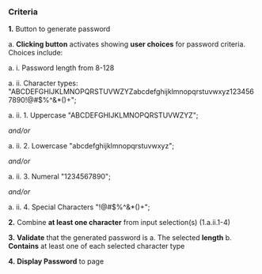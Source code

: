 ### Criteria

**1.** Button to generate password

a. **Clicking button** activates showing **user choices** for password criteria. Choices include:

a. i. Password length from 8-128

a. ii. Character types: "ABCDEFGHIJKLMNOPQRSTUVWZYZabcdefghijklmnopqrstuvwxyz1234567890!@#\$%^&*()+";

a. ii. 1. Uppercase "ABCDEFGHIJKLMNOPQRSTUVWZYZ";

_and/or_

a. ii. 2. Lowercase "abcdefghijklmnopqrstuvwxyz";

_and/or_

a. ii. 3. Numeral "1234567890";

_and/or_

a. ii. 4. Special Characters "!@#\$%^&*()+";

**2.** Combine **at least one character** from input selection(s) (1.a.ii.1-4)

**3.** **Validate** that the generated password is
a. The selected **length**
b. **Contains** at least one of each selected character type

**4.** **Display Password** to page

